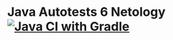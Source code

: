# Java Autotests 6 Netology [![Java CI with Gradle](https://github.com/dadosha/Java_Auto_6_2/actions/workflows/gradle.yml/badge.svg)](https://github.com/dadosha/Java_Auto_6_2/actions/workflows/gradle.yml)